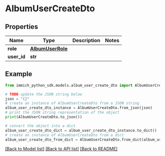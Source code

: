 # AlbumUserCreateDto


## Properties

Name | Type | Description | Notes
------------ | ------------- | ------------- | -------------
**role** | [**AlbumUserRole**](AlbumUserRole.md) |  | 
**user_id** | **str** |  | 

## Example

```python
from immich_python_sdk.models.album_user_create_dto import AlbumUserCreateDto

# TODO update the JSON string below
json = "{}"
# create an instance of AlbumUserCreateDto from a JSON string
album_user_create_dto_instance = AlbumUserCreateDto.from_json(json)
# print the JSON string representation of the object
print(AlbumUserCreateDto.to_json())

# convert the object into a dict
album_user_create_dto_dict = album_user_create_dto_instance.to_dict()
# create an instance of AlbumUserCreateDto from a dict
album_user_create_dto_from_dict = AlbumUserCreateDto.from_dict(album_user_create_dto_dict)
```
[[Back to Model list]](../README.md#documentation-for-models) [[Back to API list]](../README.md#documentation-for-api-endpoints) [[Back to README]](../README.md)


